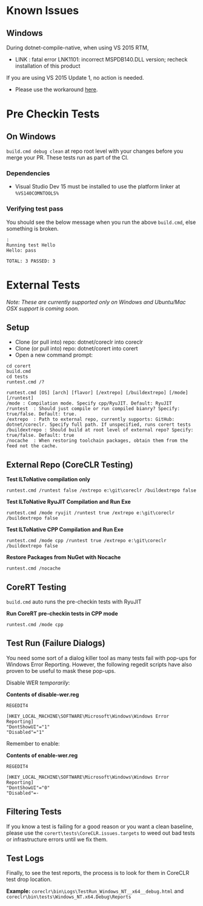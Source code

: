 # Known Issues

## Windows

During dotnet-compile-native, when using VS 2015 RTM,
* LINK : fatal error LNK1101: incorrect MSPDB140.DLL version; recheck installation of this product

If you are using VS 2015 Update 1, no action is needed.
* Please use the workaround [here](https://connect.microsoft.com/VisualStudio/feedback/details/1651822/incorrect-mspdb140-dll-version-picked-in-x86-x64-cross-tools-environment).

# Pre Checkin Tests

## On Windows

```build.cmd debug clean```
at repo root level with your changes before you merge your PR. These tests run as part of the CI.

### Dependencies

* Visual Studio Dev 15 must be installed to use the platform linker at ```%VS140COMNTOOLS%```

### Verifying test pass
You should see the below message when you run the above ```build.cmd```, else something is broken.

```:
:
Running test Hello
Hello: pass

TOTAL: 3 PASSED: 3
```

# External Tests

*Note: These are currently supported only on Windows and Ubuntu/Mac OSX support is coming soon.*

## Setup
* Clone (or pull into) repo: dotnet/coreclr into coreclr
* Clone (or pull into) repo: dotnet/corert into corert
* Open a new command prompt:

```
cd corert
build.cmd
cd tests
runtest.cmd /?

runtest.cmd [OS] [arch] [flavor] [/extrepo] [/buildextrepo] [/mode] [/runtest]
/mode : Compilation mode. Specify cpp/RyuJIT. Default: RyuJIT
/runtest  : Should just compile or run compiled bianry? Specify: true/false. Default: true.
/extrepo  : Path to external repo, currently supports: GitHub: dotnet/coreclr. Specify full path. If unspecified, runs corert tests
/buildextrepo : Should build at root level of external repo? Specify: true/false. Default: true
/nocache  : When restoring toolchain packages, obtain them from the feed not the cache.
```

## External Repo (CoreCLR Testing)
**Test ILToNative compilation only**

```runtest.cmd /runtest false /extrepo e:\git\coreclr /buildextrepo false```

**Test ILToNative RyuJIT Compilation and Run Exe**

```runtest.cmd /mode ryujit /runtest true /extrepo e:\git\coreclr /buildextrepo false```

**Test ILToNative CPP Compilation and Run Exe**

```runtest.cmd /mode cpp /runtest true /extrepo e:\git\coreclr /buildextrepo false```

**Restore Packages from NuGet with Nocache**

```runtest.cmd /nocache```

## CoreRT Testing
```build.cmd``` auto runs the pre-checkin tests with RyuJIT

**Run CoreRT pre-checkin tests in CPP mode**

```runtest.cmd /mode cpp```

## Test Run (Failure Dialogs)
You need some sort of a dialog killer tool as many tests fail with pop-ups for Windows Error Reporting. However, the following regedit scripts have also proven to be useful to mask these pop-ups.

Disable WER *temporarily*:

**Contents of disable-wer.reg**
```
REGEDIT4

[HKEY_LOCAL_MACHINE\SOFTWARE\Microsoft\Windows\Windows Error Reporting]
"DontShowUI"="1"
"Disabled"="1"
```

Remember to enable:

**Contents of enable-wer.reg**
```
REGEDIT4

[HKEY_LOCAL_MACHINE\SOFTWARE\Microsoft\Windows\Windows Error Reporting]
"DontShowUI"="0"
"Disabled"=-
```

## Filtering Tests
If you know a test is failing for a good reason or you want a clean baseline, please use the ```corert\tests\CoreCLR.issues.targets``` to weed out bad tests or infrastructure errors until we fix them.

## Test Logs
Finally, to see the test reports, the process is to look for them in CoreCLR test drop location.

**Example:** ```coreclr\bin\Logs\TestRun_Windows_NT__x64__debug.html``` and ```coreclr\bin\tests\Windows_NT.x64.Debug\Reports```
